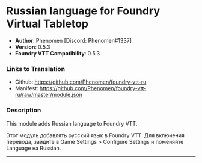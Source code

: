 # Russian language for Foundry Virtual Tabletop

* **Author**: Phenomen [Discord: Phenomen#1337]
* **Version**: 0.5.3
* **Foundry VTT Compatibility**: 0.5.3

### Links to Translation
* Github: https://github.com/Phenomen/foundry-vtt-ru
* Manifest: https://github.com/Phenomen/foundry-vtt-ru/raw/master/module.json

### Description
This module adds Russian language to Foundry VTT.

Этот модуль добавлять русский язык в Foundry VTT. Для включения перевода, зайдите в Game Settings > Configure Settings и поменяйте Language на Russian.

---
